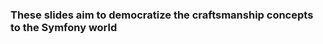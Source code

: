 
<!--s-->
<!-- .slide: id="introduction" -->

### These slides aim to democratize the craftsmanship concepts to the Symfony world 


